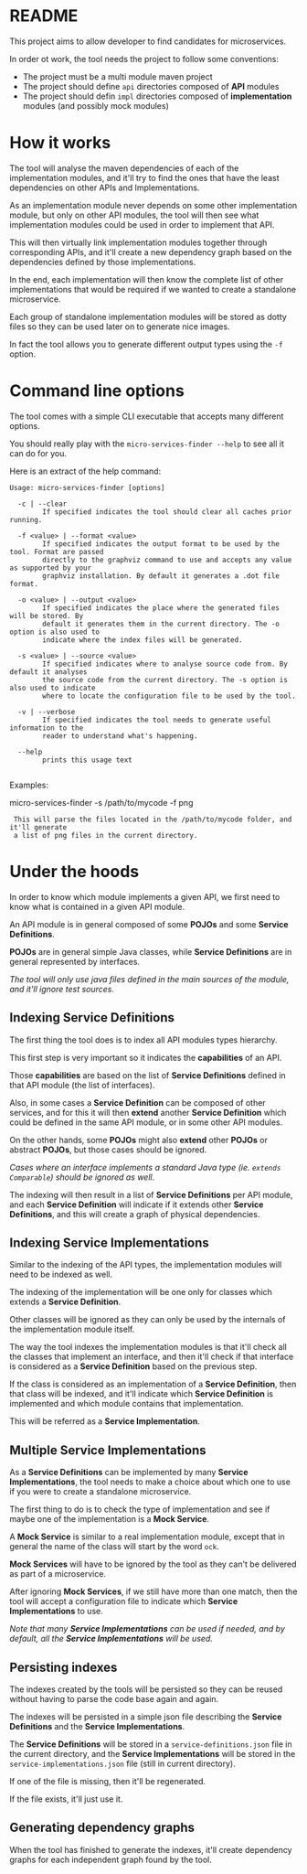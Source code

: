 # README

This project aims to allow developer to find candidates for microservices.

In order ot work, the tool needs the project to follow some conventions:
- The project must be a multi module maven project
- The project should define `api` directories composed of **API** modules
- The project should defin `impl` directories composed of **implementation** modules
  (and possibly mock modules)

# How it works

The tool will analyse the maven dependencies of each of the implementation modules,
and it'll try to find the ones that have the least dependencies on other APIs and
Implementations.

As an implementation module never depends on some other implementation module, but only on
other API modules, the tool will then see what implementation modules could be used in
order to implement that API.

This will then virtually link implementation modules together through corresponding APIs,
and it'll create a new dependency graph based on the dependencies defined by those
implementations.

In the end, each implementation will then know the complete list of other implementations
that would be required if we wanted to create a standalone microservice.

Each group of standalone implementation modules will be stored as dotty files so they can
be used later on to generate nice images.

In fact the tool allows you to generate different output types using the `-f` option.

# Command line options

The tool comes with a simple CLI executable that accepts many different options.

You should really play with the `micro-services-finder --help` to see all it can do
for you.

Here is an extract of the help command:

```
Usage: micro-services-finder [options]

  -c | --clear
        If specified indicates the tool should clear all caches prior running.

  -f <value> | --format <value>
        If specified indicates the output format to be used by the tool. Format are passed
        directly to the graphviz command to use and accepts any value as supported by your
        graphviz installation. By default it generates a .dot file format.

  -o <value> | --output <value>
        If specified indicates the place where the generated files will be stored. By
        default it generates them in the current directory. The -o option is also used to
        indicate where the index files will be generated.

  -s <value> | --source <value>
        If specified indicates where to analyse source code from. By default it analyses
        the source code from the current directory. The -s option is also used to indicate
        where to locate the configuration file to be used by the tool.

  -v | --verbose
        If specified indicates the tool needs to generate useful information to the
        reader to understand what's happening.

  --help
        prints this usage text


```

Examples:

 micro-services-finder -s /path/to/mycode -f png

     This will parse the files located in the /path/to/mycode folder, and it'll generate
     a list of png files in the current directory.

# Under the hoods

In order to know which module implements a given API, we first need to know what is
contained in a given API module.

An API module is in general composed of some **POJOs** and some **Service Definitions**.

**POJOs** are in general simple Java classes, while **Service Definitions** are in general
represented by interfaces.

*The tool will only use java files defined in the main sources of the module, and it'll ignore test sources.*

## Indexing Service Definitions
The first thing the tool does is to index all API modules types hierarchy.

This first step is very important so it indicates the **capabilities** of an API.

Those **capabilities** are based on the list of **Service Definitions** defined in that
API module (the list of interfaces).

Also, in some cases a **Service Definition** can be composed of other services, and for
this it will then **extend** another **Service Definition** which could be defined in
the same API module, or in some other API modules.

On the other hands, some **POJOs** might also **extend** other **POJOs** or abstract
**POJOs**, but those cases should be ignored.

*Cases where an interface implements a standard Java type (ie. `extends Comparable`)
should be ignored as well*.

The indexing will then result in a list of **Service Definitions** per API module, and each
**Service Definition** will indicate if it extends other **Service Definitions**, and this
will create a graph of physical dependencies.

## Indexing Service Implementations
Similar to the indexing of the API types, the implementation modules will need to be indexed
as well.

The indexing of the implementation will be one only for classes which extends a
**Service Definition**.

Other classes will be ignored as they can only be used by the internals of the implementation
module itself.

The way the tool indexes the implementation modules is that it'll check all the classes that
implement an interface, and then it'll check if that interface is considered as a
**Service Definition** based on the previous step.

If the class is considered as an implementation of a **Service Definition**, then that
class will be indexed, and it'll indicate which **Service Definition** is implemented and
which module contains that implementation.

This will be referred as a **Service Implementation**.

## Multiple Service Implementations
As a **Service Definitions** can be implemented by many **Service Implementations**, the
tool needs to make a choice about which one to use if you were to create a standalone
microservice.

The first thing to do is to check the type of implementation and see if maybe one of the
implementation is a **Mock Service**.

A **Mock Service** is similar to a real implementation module, except that in general the
name of the class will start by the word `ock`.

**Mock Services** will have to be ignored by the tool as they can't be delivered as part of
a microservice.

After ignoring **Mock Services**, if we still have more than one match, then the tool will
accept a configuration file to indicate which **Service Implementations** to use.

*Note that many **Service Implementations** can be used if needed, and by default, all
the **Service Implementations** will be used.*

## Persisting indexes
The indexes created by the tools will be persisted so they can be reused without having to
parse the code base again and again.

The indexes will be persisted in a simple json file describing the **Service Definitions**
and the **Service Implementations**.

The **Service Definitions** will be stored in a `service-definitions.json` file in the
current directory, and the **Service Implementations** will be stored in the
`service-implementations.json` file (still in current directory).

If one of the file is missing, then it'll be regenerated.

If the file exists, it'll just use it.

## Generating dependency graphs
When the tool has finished to generate the indexes, it'll create dependency graphs for each
independent graph found by the tool.

